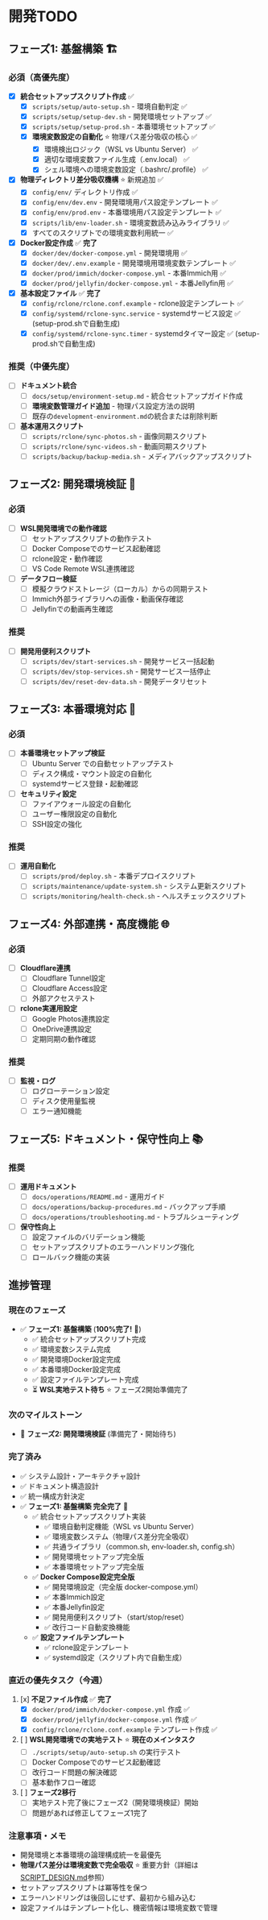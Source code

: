 # 開発TODO

## フェーズ1: 基盤構築 🏗️

### 必須（高優先度）
- [x] **統合セットアップスクリプト作成** ✅
  - [x] `scripts/setup/auto-setup.sh` - 環境自動判定 ✅
  - [x] `scripts/setup/setup-dev.sh` - 開発環境セットアップ ✅
  - [x] `scripts/setup/setup-prod.sh` - 本番環境セットアップ ✅
  - [x] **環境変数設定の自動化** ⭐ 物理パス差分吸収の核心 ✅
    - [x] 環境検出ロジック（WSL vs Ubuntu Server） ✅
    - [x] 適切な環境変数ファイル生成（.env.local） ✅
    - [x] シェル環境への環境変数設定（.bashrc/.profile） ✅

- [x] **物理ディレクトリ差分吸収機構** ⭐ 新規追加 ✅
  - [x] `config/env/` ディレクトリ作成 ✅
  - [x] `config/env/dev.env` - 開発環境用パス設定テンプレート ✅
  - [x] `config/env/prod.env` - 本番環境用パス設定テンプレート ✅
  - [x] `scripts/lib/env-loader.sh` - 環境変数読み込みライブラリ ✅
  - [x] すべてのスクリプトでの環境変数利用統一 ✅

- [x] **Docker設定作成** ✅ **完了**
  - [x] `docker/dev/docker-compose.yml` - 開発環境用 ✅
  - [x] `docker/dev/.env.example` - 開発環境用環境変数テンプレート ✅
  - [x] `docker/prod/immich/docker-compose.yml` - 本番Immich用 ✅
  - [x] `docker/prod/jellyfin/docker-compose.yml` - 本番Jellyfin用 ✅

- [x] **基本設定ファイル** ✅ **完了**
  - [x] `config/rclone/rclone.conf.example` - rclone設定テンプレート ✅
  - [x] `config/systemd/rclone-sync.service` - systemdサービス設定 ✅ (setup-prod.shで自動生成)
  - [x] `config/systemd/rclone-sync.timer` - systemdタイマー設定 ✅ (setup-prod.shで自動生成)

### 推奨（中優先度）
- [ ] **ドキュメント統合**
  - [ ] `docs/setup/environment-setup.md` - 統合セットアップガイド作成
  - [ ] **環境変数管理ガイド追加** - 物理パス設定方法の説明
  - [ ] 既存の`development-environment.md`の統合または削除判断

- [ ] **基本運用スクリプト**
  - [ ] `scripts/rclone/sync-photos.sh` - 画像同期スクリプト
  - [ ] `scripts/rclone/sync-videos.sh` - 動画同期スクリプト
  - [ ] `scripts/backup/backup-media.sh` - メディアバックアップスクリプト

## フェーズ2: 開発環境検証 🧪

### 必須
- [ ] **WSL開発環境での動作確認**
  - [ ] セットアップスクリプトの動作テスト
  - [ ] Docker Composeでのサービス起動確認
  - [ ] rclone設定・動作確認
  - [ ] VS Code Remote WSL連携確認

- [ ] **データフロー検証**
  - [ ] 模擬クラウドストレージ（ローカル）からの同期テスト
  - [ ] Immich外部ライブラリへの画像・動画保存確認
  - [ ] Jellyfinでの動画再生確認

### 推奨
- [ ] **開発用便利スクリプト**
  - [ ] `scripts/dev/start-services.sh` - 開発サービス一括起動
  - [ ] `scripts/dev/stop-services.sh` - 開発サービス一括停止
  - [ ] `scripts/dev/reset-dev-data.sh` - 開発データリセット

## フェーズ3: 本番環境対応 🚀

### 必須
- [ ] **本番環境セットアップ検証**
  - [ ] Ubuntu Server での自動セットアップテスト
  - [ ] ディスク構成・マウント設定の自動化
  - [ ] systemdサービス登録・起動確認

- [ ] **セキュリティ設定**
  - [ ] ファイアウォール設定の自動化
  - [ ] ユーザー権限設定の自動化
  - [ ] SSH設定の強化

### 推奨
- [ ] **運用自動化**
  - [ ] `scripts/prod/deploy.sh` - 本番デプロイスクリプト
  - [ ] `scripts/maintenance/update-system.sh` - システム更新スクリプト
  - [ ] `scripts/monitoring/health-check.sh` - ヘルスチェックスクリプト

## フェーズ4: 外部連携・高度機能 🌐

### 必須
- [ ] **Cloudflare連携**
  - [ ] Cloudflare Tunnel設定
  - [ ] Cloudflare Access設定
  - [ ] 外部アクセステスト

- [ ] **rclone実運用設定**
  - [ ] Google Photos連携設定
  - [ ] OneDrive連携設定
  - [ ] 定期同期の動作確認

### 推奨
- [ ] **監視・ログ**
  - [ ] ログローテーション設定
  - [ ] ディスク使用量監視
  - [ ] エラー通知機能

## フェーズ5: ドキュメント・保守性向上 📚

### 推奨
- [ ] **運用ドキュメント**
  - [ ] `docs/operations/README.md` - 運用ガイド
  - [ ] `docs/operations/backup-procedures.md` - バックアップ手順
  - [ ] `docs/operations/troubleshooting.md` - トラブルシューティング

- [ ] **保守性向上**
  - [ ] 設定ファイルのバリデーション機能
  - [ ] セットアップスクリプトのエラーハンドリング強化
  - [ ] ロールバック機能の実装

## 進捗管理

### 現在のフェーズ
- ✅ **フェーズ1: 基盤構築** (**100%完了!** 🎉)
  - ✅ 統合セットアップスクリプト完成
  - ✅ 環境変数システム完成  
  - ✅ 開発環境Docker設定完成
  - ✅ 本番環境Docker設定完成
  - ✅ 設定ファイルテンプレート完成
  - ⏳ **WSL実地テスト待ち** ⭐ フェーズ2開始準備完了

### 次のマイルストーン 
- 🔄 **フェーズ2: 開発環境検証** (準備完了・開始待ち)

### 完了済み
- ✅ システム設計・アーキテクチャ設計
- ✅ ドキュメント構造設計
- ✅ 統一構成方針決定
- ✅ **フェーズ1: 基盤構築 完全完了** 🎉
  - ✅ 統合セットアップスクリプト実装
    - ✅ 環境自動判定機能（WSL vs Ubuntu Server）
    - ✅ 環境変数システム（物理パス差分完全吸収）
    - ✅ 共通ライブラリ（common.sh, env-loader.sh, config.sh）
    - ✅ 開発環境セットアップ完全版
    - ✅ 本番環境セットアップ完全版
  - ✅ **Docker Compose設定完全版**
    - ✅ 開発環境設定（完全版 docker-compose.yml）
    - ✅ 本番Immich設定
    - ✅ 本番Jellyfin設定
    - ✅ 開発用便利スクリプト（start/stop/reset）
    - ✅ 改行コード自動変換機能
  - ✅ **設定ファイルテンプレート**
    - ✅ rclone設定テンプレート
    - ✅ systemd設定（スクリプト内で自動生成）

### 直近の優先タスク（今週）
1. [x] **不足ファイル作成** ✅ **完了**
   - [x] `docker/prod/immich/docker-compose.yml` 作成 ✅
   - [x] `docker/prod/jellyfin/docker-compose.yml` 作成 ✅
   - [x] `config/rclone/rclone.conf.example` テンプレート作成 ✅

2. [ ] **WSL開発環境での実地テスト** ⭐ **現在のメインタスク**
   - [ ] `./scripts/setup/auto-setup.sh` の実行テスト
   - [ ] Docker Composeでのサービス起動確認  
   - [ ] 改行コード問題の解決確認
   - [ ] 基本動作フロー確認

3. [ ] **フェーズ2移行** 
   - [ ] 実地テスト完了後にフェーズ2（開発環境検証）開始
   - [ ] 問題があれば修正してフェーズ1完了

### 注意事項・メモ
- 開発環境と本番環境の論理構成統一を最優先
- **物理パス差分は環境変数で完全吸収** ⭐ 重要方針（詳細は[SCRIPT_DESIGN.md](SCRIPT_DESIGN.md#物理パス差分吸収)参照）
- セットアップスクリプトは冪等性を保つ
- エラーハンドリングは後回しにせず、最初から組み込む
- 設定ファイルはテンプレート化し、機密情報は環境変数で管理
